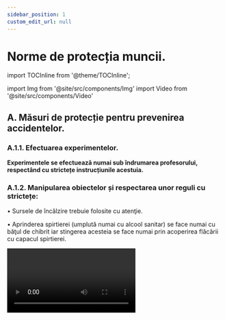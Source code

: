 ```yaml
---
sidebar_position: 1
custom_edit_url: null
---
```


# Norme de protecția muncii.




import TOCInline from '@theme/TOCInline';

<TOCInline toc={toc} />





import Img from '@site/src/components/Img'
import Video from '@site/src/components/Video'


## A. Măsuri de protecție pentru prevenirea accidentelor.



### A.1.1. Efectuarea experimentelor.

**Experimentele se efectuează numai sub îndrumarea profesorului, respectând cu strictețe instrucțiunile acestuia.**

### A.1.2. Manipularea obiectelor și respectarea unor reguli cu strictețe:


• Sursele de încălzire trebuie folosite cu atenţie.

• Aprinderea spirtierei (umplută numai cu alcool sanitar) se face numai cu băţul de chibrit iar stingerea acesteia se face numai prin acoperirea flăcării cu capacul spirtierei.

<Video src="https://www.youtube.com/embed/LRsslmsBwWE" lazy={false} />


<br></br>

:::warning Atenție
Acest experiment se efectuează numai în prezența unui adult!

Când lucrezi cu surse de foc ai grijă să ai părul strâns și să nu porți haine cu mâneci largi!

:::


<br></br>



•	Un corp se încălzeşte, ţinându-l cu cleştele metalic, în partea superioară a flăcării, unde este cea mai ridicată temperatură.

<Video src="https://www.youtube.com/embed/EqLqqJ1pLOI" lazy={false} />


<br></br>

:::warning Atenție
Acest experiment se efectuează numai în prezența unui adult!

Când lucrezi cu surse de foc ai grijă să ai părul strâns și să nu porți haine cu mâneci largi!

:::


<br></br>




•	La încălzirea lichidelor în vase de sticlă, vasul se pune pe o sită metalică cu azbest.

<Video src="https://www.youtube.com/embed/1LIKxfudu-s" lazy={false} />

<br></br>

:::warning Atenție
Acest experiment se efectuează numai în prezența unui adult!

Când lucrezi cu surse de foc ai grijă să ai părul strâns și să nu porți haine cu mâneci largi! Atenție când lucrezi cu apă caldă să nu te arzi!

:::



<br></br>



•	Substanţele inflamabile (naftalina, acetona, alcoolul etc.) se încălzesc numai pe baie de apă.


<Video src="https://www.youtube.com/embed/7JBibSntLyQ" />


<br></br>

:::warning Atenție
Acest experiment se efectuează numai în prezența unui adult!

Când lucrezi cu surse de foc ai grijă să ai părul strâns și să nu porți haine cu mâneci largi!
Alcoolul, naftalina și acetona sunt substanțe inflamabile și stai departe de sursele de foc, când lucrezi cu ele!

:::



<br></br>




•	La încălzirea eprubetei se foloseşte cleştele de lemn; gura eprubetei nu trebuie să fie îndreptată spre vreo persoană. Pentru a nu se sparge, eprubeta se roteşte în flacără.


<Video src="https://www.youtube.com/embed/44SKM_e7dqo" />


<br></br>

:::warning Atenție
Acest experiment se efectuează numai în prezența unui adult!

Când lucrezi cu surse de foc ai grijă să ai părul strâns și să nu porți haine cu mâneci largi! Atenție când lucrezi cu apă caldă să nu te arzi!

:::


<br></br>


•	Paharele sau vasele de sticlă se încălzesc pe site metalice cu azbest.

•	Pericol de incendiu prezintă şi supraîncălzirea firelor electrice (constatat prin mirosul de cauciuc încălzit), caz în care se întrerupe imediat curentul.

•	Pentru a asigura protecţia contra incendiilor e necesar ca în laborator să se găsească următoarele: apă, stingătoare, nisip, pături, azbest, faianţă.

• Flacăra oricărui lichid (inflamabil, ulei aprins etc) sau incendiul electric, nu se stinge cu apă, ci se acoperă cu un izolant pentru a evita contactul cu aerul. Dacă hainele unei persoane au luat foc, acesta se înveleşte imediat într-o pătură.

• De exemplu, când prăjiți cartofi și ați pus prea mulți cartofi sau prea mult ulei în tigaie, uleiul iese din tigaie și se aprinde. Cum trebuie să procedați: întâi stingeți aragazul și acoperiți tigaia cu un capac. Dacă nu aveți capac, acoperiți cu un prosop sau o pătură uscată. Este Interzis să aruncaţi apă peste uleiul încins întrucât uleiul aprins ar sări din tigaie şi v-ar produce arsuri grave.

•	Manipularea solvenţilor inflamabili (sodiul şi potasiul metalic ţinute sub petrol, disulfura de carbon, alcool, eter, benzen, cloroform, acetonă etc.) se face sub nişă şi cu stingerea surselor de încălzire.

• Încălzirea solvenţilor inflamabili nu se face la flacără directă ci, numai pe baie de apă sau nisip. Orice început de incendiu se stinge cu nisip, cu o pătură sau cu extinctorul.

•	Se folosesc cantități mici de substanță.

•	Agitarea unui lichid se face cu bagheta prin mișcări circulare fără a se atinge pereții.

<Video src="https://www.youtube.com/embed/mjtQgRYAMwo" />


•	Nu e permis să se guste substanţe chimice, să se amestece substanţe la întâmplare şi să se atingă cu mâna.

<Video src="https://www.youtube.com/embed/oFXULaetZ-c" />

<br></br>

:::warning Atenție

Nu gusta și nu atinge substanțele!


:::


<br></br>




•	Substanţele inflamabile se păstrează în sticle bine închise, la rece şi la întuneric, departe de sursele de încălzire.


•	Mirosirea unei substanţe se face în mod indirect, aducând cu mâna vaporii spre nas.

<Video src="https://www.youtube.com/embed/4DPrG6j3EEs" />


<br></br>

:::warning Atenție

Nu mirosi direct substanțele chimice!


:::


<br></br>



•	Păstrarea ordinei şi curăţeniei pe mesele de laborator.

•	Utilizarea veselei şi aparaturii în starea perfectă și curate.

•	Când se lucrează cu obiecte ascuţite, acestea nu se îndreaptă spre noi sau alte persoane.

<Video src="https://www.youtube.com/embed/kqz3cPJgETs" />

<br></br>

:::warning Atenție

Atenție când lucrezi cu obiecte ascuțite!


:::


<br></br>





•	Pentru realizarea circuitelor electrice, elevii vor folosi baterii electrice. Nu au voie sa folosească prizele.

•	După terminarea experimentelor se lasă ordine și se spală pe mâini.

•	Este total interzisă joaca în laborator sau ridicarea din bancă.

•	În timpul orelor experimentale este interzisă consumarea de băuturi sau alimente.

•	Se va lucra cu deosebită grijă cu substanţele toxice.

•	În timpul experimentelor nu se vor purta haine cu mâneci largi și părul va fi strâns la spate.

•	Când efectuăm un experiment, capul se ține puțin pe spate astfel încât fața să fie mai departe de montajul experimental.



### A.1.3. În timpul furtunilor cu descărcări electrice (fulgere și trăsnete):

- Adăpostiți-vă în casă sau în mașină (tramvai, troleibuz, vehicul cu caroserie metalică).
- Nu vă apropiați de geamuri.
- Nu vă plimbați cu bicicleta.
- Nu înotați.
- Nu vă adăpostiți sub copaci.  Dacă sunteți în pădure, ieșiți cât mai repede într-o poiană, stați ghemuiți acoperiți de o mantie și nu deschideți umbrela.
- Nu vorbiți la telefon.


### A.1.4. Reguli împotriva electrocutării:


:::important Definiţie

**Electrocutarea** este accidentul care are loc la trecerea curentului electric periculos prin corpul omenesc.

:::

- Nu introduceți obiecte în bornele prizei.
- Nu folosiți aparate electrice în baie când este multă umiditate (abur).
- Nu vărsați lichide peste aparate electrice sau prize.
- Nu atingeți prize sau întrerupătoare deteriorate (fisurate, rupte) sau care nu sunt bine fixate în perete.
- Nu reparați sau demontați aparate electrice când sunt în priză.
- Scoateți corect aparatele electrice din priză : cu o mână țineți priza, iar cu cealaltă trageți de ștecăr și nu de cordon.
- Când realizați circuite electrice folosiți baterii electrice de maxim 12V (Volți), curentul lor fiind inofensiv, chiar dacă atingeți părțile neizolate.
- Dacă v-a luat foc un aparat sau o priză, acoperiți flacăra cu o pătură uscată. Incendiile electrice nu se sting cu apă.
- Nu înălțați zmeie și nu vă cațărați în apropierea liniilor (cablurilor) electrice aeriene (acestea sunt de înaltă tensiune și vă puteți electrocuta chiar de la distanță prin intermediul unui arc electric).
- Nu atingeți cablurile electrice căzute de pe stâlpi.
- Nu folosiți la aceeași priză mai multe aparate electrice.
- Aparatele electrice de mare putere și cu carcasă metalică (frigidere, aere condiționate, mașini de spălat, uscătoare de rufe etc.) trebuie să fie introduse singure într-o priză cu împământare (cea care are pe lângă cele două borne și două lamele metalice).





### A.1.5. Aplică ce ai învăţat în legătură cu normele de protecția muncii în laborator.

:::caution Temă

**1.** Urmărește imaginile următoare și găsește ce reguli au fost încălcate și care ne-ar pune în pericol viața:

:::

A.1.5.1. .....................................................

<Img className="img-responsive5" src="fizica/ghidul-de-fizica-versus-accidentari/1_5_1_Incalzirea-corecta-a-eprubetei.jpg" width="1280" height="1287" />

****

A.1.5.2. .....................................................

<Img className="img-responsive5" src="fizica/ghidul-de-fizica-versus-accidentari/1_5_2_Dezordine-masa.jpg" width="1200" height="1223" />


****

A.1.5.3. .....................................................

<Img className="img-responsive5" src="fizica/ghidul-de-fizica-versus-accidentari/1_5_3_Aprinderea-incorecta-a-spirtierei.jpg" width="1280" height="1285" />


****

A.1.5.4. .....................................................

<Img className="img-responsive5" src="fizica/ghidul-de-fizica-versus-accidentari/1_5_4_Maneci-largi-2.jpg" width="1280" height="1278" />


****

A.1.5.5. .....................................................

<Img className="img-responsive5" src="fizica/ghidul-de-fizica-versus-accidentari/1_5_5_Mirosirea-incorecta.jpg" width="1280" height="1282" />


****

A.1.5.6. .....................................................

<Img className="img-responsive5" src="fizica/ghidul-de-fizica-versus-accidentari/1_5_6_Par-desfacut.jpg" width="1280" height="1706" />


****

A.1.5.7. .....................................................

<Img className="img-responsive5" src="fizica/ghidul-de-fizica-versus-accidentari/1_5_7_Incalzirea-incorecta-a-paharului.jpg" width="1280" height="1282" />







